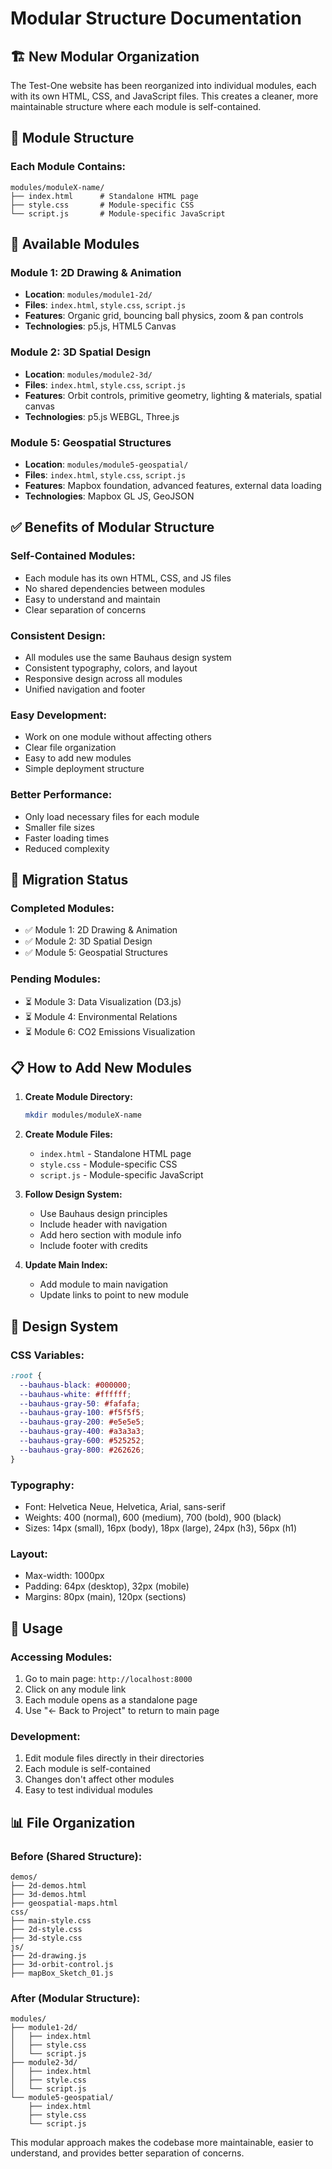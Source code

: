 # Modular Structure Documentation

## 🏗️ **New Modular Organization**

The Test-One website has been reorganized into individual modules, each with its own HTML, CSS, and JavaScript files. This creates a cleaner, more maintainable structure where each module is self-contained.

## 📁 **Module Structure**

### **Each Module Contains:**
```
modules/moduleX-name/
├── index.html      # Standalone HTML page
├── style.css       # Module-specific CSS
└── script.js       # Module-specific JavaScript
```

## 🎯 **Available Modules**

### **Module 1: 2D Drawing & Animation**
- **Location**: `modules/module1-2d/`
- **Files**: `index.html`, `style.css`, `script.js`
- **Features**: Organic grid, bouncing ball physics, zoom & pan controls
- **Technologies**: p5.js, HTML5 Canvas

### **Module 2: 3D Spatial Design**
- **Location**: `modules/module2-3d/`
- **Files**: `index.html`, `style.css`, `script.js`
- **Features**: Orbit controls, primitive geometry, lighting & materials, spatial canvas
- **Technologies**: p5.js WEBGL, Three.js

### **Module 5: Geospatial Structures**
- **Location**: `modules/module5-geospatial/`
- **Files**: `index.html`, `style.css`, `script.js`
- **Features**: Mapbox foundation, advanced features, external data loading
- **Technologies**: Mapbox GL JS, GeoJSON

## ✅ **Benefits of Modular Structure**

### **Self-Contained Modules:**
- Each module has its own HTML, CSS, and JS files
- No shared dependencies between modules
- Easy to understand and maintain
- Clear separation of concerns

### **Consistent Design:**
- All modules use the same Bauhaus design system
- Consistent typography, colors, and layout
- Responsive design across all modules
- Unified navigation and footer

### **Easy Development:**
- Work on one module without affecting others
- Clear file organization
- Easy to add new modules
- Simple deployment structure

### **Better Performance:**
- Only load necessary files for each module
- Smaller file sizes
- Faster loading times
- Reduced complexity

## 🔄 **Migration Status**

### **Completed Modules:**
- ✅ Module 1: 2D Drawing & Animation
- ✅ Module 2: 3D Spatial Design  
- ✅ Module 5: Geospatial Structures

### **Pending Modules:**
- ⏳ Module 3: Data Visualization (D3.js)
- ⏳ Module 4: Environmental Relations
- ⏳ Module 6: CO2 Emissions Visualization

## 📋 **How to Add New Modules**

1. **Create Module Directory:**
   ```bash
   mkdir modules/moduleX-name
   ```

2. **Create Module Files:**
   - `index.html` - Standalone HTML page
   - `style.css` - Module-specific CSS
   - `script.js` - Module-specific JavaScript

3. **Follow Design System:**
   - Use Bauhaus design principles
   - Include header with navigation
   - Add hero section with module info
   - Include footer with credits

4. **Update Main Index:**
   - Add module to main navigation
   - Update links to point to new module

## 🎨 **Design System**

### **CSS Variables:**
```css
:root {
  --bauhaus-black: #000000;
  --bauhaus-white: #ffffff;
  --bauhaus-gray-50: #fafafa;
  --bauhaus-gray-100: #f5f5f5;
  --bauhaus-gray-200: #e5e5e5;
  --bauhaus-gray-400: #a3a3a3;
  --bauhaus-gray-600: #525252;
  --bauhaus-gray-800: #262626;
}
```

### **Typography:**
- Font: Helvetica Neue, Helvetica, Arial, sans-serif
- Weights: 400 (normal), 600 (medium), 700 (bold), 900 (black)
- Sizes: 14px (small), 16px (body), 18px (large), 24px (h3), 56px (h1)

### **Layout:**
- Max-width: 1000px
- Padding: 64px (desktop), 32px (mobile)
- Margins: 80px (main), 120px (sections)

## 🚀 **Usage**

### **Accessing Modules:**
1. Go to main page: `http://localhost:8000`
2. Click on any module link
3. Each module opens as a standalone page
4. Use "← Back to Project" to return to main page

### **Development:**
1. Edit module files directly in their directories
2. Each module is self-contained
3. Changes don't affect other modules
4. Easy to test individual modules

## 📊 **File Organization**

### **Before (Shared Structure):**
```
demos/
├── 2d-demos.html
├── 3d-demos.html
├── geospatial-maps.html
css/
├── main-style.css
├── 2d-style.css
├── 3d-style.css
js/
├── 2d-drawing.js
├── 3d-orbit-control.js
├── mapBox_Sketch_01.js
```

### **After (Modular Structure):**
```
modules/
├── module1-2d/
│   ├── index.html
│   ├── style.css
│   └── script.js
├── module2-3d/
│   ├── index.html
│   ├── style.css
│   └── script.js
└── module5-geospatial/
    ├── index.html
    ├── style.css
    └── script.js
```

This modular approach makes the codebase more maintainable, easier to understand, and provides better separation of concerns. 